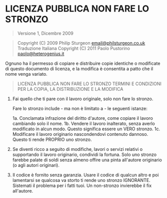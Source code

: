 # LICENZA PUBBLICA NON FARE LO STRONZO

> Versione 1, Dicembre 2009

> Copyright (C) 2009 Philip Sturgeon <email@philsturgeon.co.uk>
> Traduzione Italiana Copyright (C) 2011 Paolo Pustorino <paolo@heterogenius.it>
 
 Ognuno ha il permesso di copiare e distribuire copie identiche o modificate di
 questo documento di licenza, e la modifica è consentita a patto che il nome
 venga variato.

> LICENZA PUBBLICA NON FARE LO STRONZO
> TERMINI E CONDIZIONI PER LA COPIA, LA DISTRIBUZIONE E LA MODIFICA

  1. Fai quello che ti pare con il lavoro originale, solo non fare lo stronzo.

     Fare lo stronzo include - ma non è limitato a - le seguenti istanze:

     1a. Conclamata infrazione del diritto d'autore, come copiare il lavoro cambiando solo il nome.
     1b. Vendere il lavoro inalterato, senza averlo modificato in alcun modo. Questo significa essere un VERO stronzo.
     1c. Modificare il lavoro originario nascondendovi contenuto dannoso. Questo ti rende PROPRIO uno stronzo.

  2. Se diventi ricco a seguito di modifiche, lavori o servizi relativi o supportando il lavoro originario,
  condividi la fortuna. Solo uno stronzo farebbe palate di soldi senza almeno offire una pinta all'autore originario
  (o agli autori originari).
  
  3. Il codice è fornito senza garanzia. Usare il codice di qualcun altro e poi lamentarsi
  se qualcosa va storto ti rende uno stronzo IGNORANTE. Sistemati il problema per i fatti tuoi.
  Un non-stronzo invierebbe il fix all'autore.
